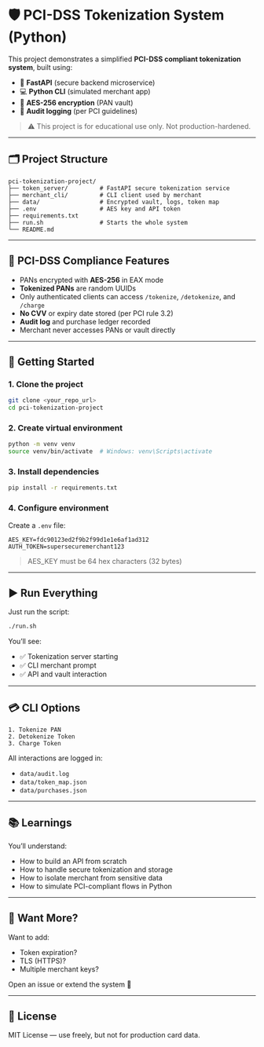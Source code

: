 # 🛡️ PCI-DSS Tokenization System (Python)

This project demonstrates a simplified **PCI-DSS compliant tokenization system**, built using:

- 🔧 **FastAPI** (secure backend microservice)
- 💻 **Python CLI** (simulated merchant app)
- 🔐 **AES-256 encryption** (PAN vault)
- 🧾 **Audit logging** (per PCI guidelines)

> ⚠️ This project is for educational use only. Not production-hardened.

---

## 🗂️ Project Structure

```
pci-tokenization-project/
├── token_server/         # FastAPI secure tokenization service
├── merchant_cli/         # CLI client used by merchant
├── data/                 # Encrypted vault, logs, token map
├── .env                  # AES key and API token
├── requirements.txt
├── run.sh                # Starts the whole system
└── README.md
```

---

## 🔐 PCI-DSS Compliance Features

- PANs encrypted with **AES-256** in EAX mode
- **Tokenized PANs** are random UUIDs
- Only authenticated clients can access `/tokenize`, `/detokenize`, and `/charge`
- **No CVV** or expiry date stored (per PCI rule 3.2)
- **Audit log** and purchase ledger recorded
- Merchant never accesses PANs or vault directly

---

## 🚀 Getting Started

### 1. Clone the project

```bash
git clone <your_repo_url>
cd pci-tokenization-project
```

### 2. Create virtual environment

```bash
python -m venv venv
source venv/bin/activate  # Windows: venv\Scripts\activate
```

### 3. Install dependencies

```bash
pip install -r requirements.txt
```

### 4. Configure environment

Create a `.env` file:

```env
AES_KEY=fdc90123ed2f9b2f99d1e1e6af1ad312
AUTH_TOKEN=supersecuremerchant123
```

> AES_KEY must be 64 hex characters (32 bytes)

---

## ▶️ Run Everything

Just run the script:

```bash
./run.sh
```

You’ll see:

- ✅ Tokenization server starting
- ✅ CLI merchant prompt
- ✅ API and vault interaction

---

## 💳 CLI Options

```
1. Tokenize PAN
2. Detokenize Token
3. Charge Token
```

All interactions are logged in:

- `data/audit.log`
- `data/token_map.json`
- `data/purchases.json`

---

## 📚 Learnings

You’ll understand:
- How to build an API from scratch
- How to handle secure tokenization and storage
- How to isolate merchant from sensitive data
- How to simulate PCI-compliant flows in Python

---

## 🧪 Want More?

Want to add:
- Token expiration?
- TLS (HTTPS)?
- Multiple merchant keys?

Open an issue or extend the system 🚀

---

## 🧾 License

MIT License — use freely, but not for production card data.

